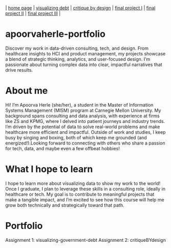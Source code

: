 | [home page](https://herleapoorva.github.io/apoorvaherle-portfolio/) | [visualizing debt](https://herleapoorva.github.io/apoorvaherle-portfolio/visualizing-government-debt) | [critique by design](critiqueBYdesign) | [final project I](final-project-part-one) | [final project II](final-project-part-two) | [final project III](final-project-part-three) |
# apoorvaherle-portfolio
Discover my work in data-driven consulting, tech, and design. From healthcare insights to HCI and product management, my projects showcase a blend of strategic thinking, analytics, and user-focused design. I’m passionate about turning complex data into clear, impactful narratives that drive results.

# About me
Hi! I’m Apoorva Herle (she/her), a student in the Master of Information Systems Management (MISM) program at Carnegie Mellon University. My background spans consulting and data analysis, with experience at firms like ZS and KPMG, where I delved into patient journeys and industry trends. I’m driven by the potential of data to solve real-world problems and make healthcare more efficient and impactful.
Outside of work and studies, I keep busy by singing and boxing, both of which keep me grounded (and energized!).Looking forward to connecting with others who share a passion for tech, data, and maybe even a few offbeat hobbies!

# What I hope to learn
I hope to learn more about visualizing data to show my work to the world!
Once I graduate, I plan to leverage these skills in a consulting role, ideally in healthcare or tech. My goal is to contribute to meaningful projects that make a tangible impact, and I’m excited to see how this course will help me grow both technically and strategically toward that path.

# Portfolio 
Assignment 1: visualizing-government-debt
Assignment 2: critiqueBYdesign
